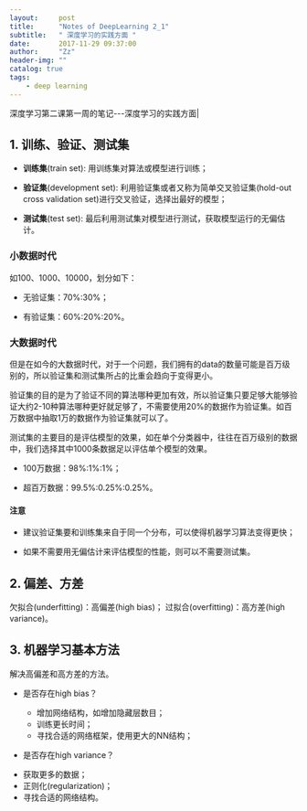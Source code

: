 ```yaml
---
layout:     post
title:      "Notes of DeepLearning 2_1"
subtitle:   " 深度学习的实践方面 "
date:       2017-11-29 09:37:00
author:     "Zz"
header-img: ""
catalog: true
tags:
    - deep learning
---
```


深度学习第二课第一周的笔记---深度学习的实践方面|

## 1. 训练、验证、测试集

* **训练集**(train set): 用训练集对算法或模型进行训练；

*  **验证集**(development set): 利用验证集或者又称为简单交叉验证集(hold-out cross validation set)进行交叉验证，选择出最好的模型；

* **测试集**(test set): 最后利用测试集对模型进行测试，获取模型运行的无偏估计。

### 小数据时代

如100、1000、10000，划分如下：

* 无验证集：70%:30%；

* 有验证集：60%:20%:20%。

### 大数据时代

但是在如今的大数据时代，对于一个问题，我们拥有的data的数量可能是百万级别的，所以验证集和测试集所占的比重会趋向于变得更小。

验证集的目的是为了验证不同的算法哪种更加有效，所以验证集只要足够大能够验证大约2-10种算法哪种更好就足够了，不需要使用20%的数据作为验证集。如百万数据中抽取1万的数据作为验证集就可以了。

测试集的主要目的是评估模型的效果，如在单个分类器中，往往在百万级别的数据中，我们选择其中1000条数据足以评估单个模型的效果。

* 100万数据：98%:1%:1%；

* 超百万数据：99.5%:0.25%:0.25%。

#### 注意

* 建议验证集要和训练集来自于同一个分布，可以使得机器学习算法变得更快；

* 如果不需要用无偏估计来评估模型的性能，则可以不需要测试集。

## 2. 偏差、方差

欠拟合(underfitting)：高偏差(high bias)；
过拟合(overfitting)：高方差(high variance)。

## 3. 机器学习基本方法

解决高偏差和高方差的方法。

* 是否存在high bias？
  + 增加网络结构，如增加隐藏层数目；
  + 训练更长时间；
  + 寻找合适的网络框架，使用更大的NN结构；
 
 * 是否存在high variance？
  + 获取更多的数据；
  + 正则化(regularization)；
  + 寻找合适的网络结构。
  
  
  
